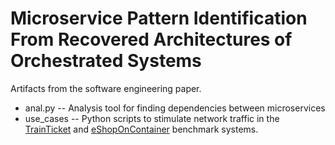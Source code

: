 # Microservice Pattern Identification From Recovered Architectures of Orchestrated Systems
Artifacts from the software engineering paper.
* anal.py -- Analysis tool for finding dependencies between microservices
* use_cases -- Python scripts to stimulate network traffic in the [TrainTicket](https://github.com/FudanSELab/train-ticket) and [eShopOnContainer](https://github.com/dotnet-architecture/eShopOnContainers) benchmark systems.
